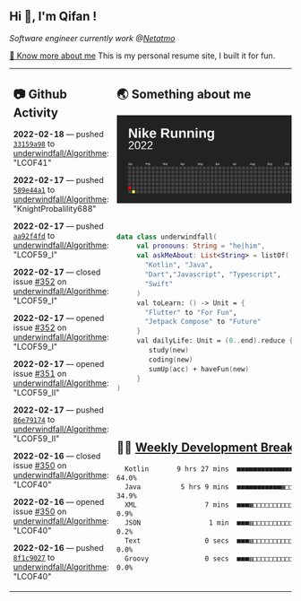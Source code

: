 <h2> Hi 👋, I'm Qifan ! </h2>
<p><em>Software engineer currently work @<a href="https://www.netatmo.com">Netatmo</a>
</em></p><p><a href="https://qifanyang.com/resume" target="_blank"> 🔭 Know more about me</a> This is my personal resume site, I built it for fun.</p>
<table><tr><td valign="top" rowspan="2">

 ## 📷 Github Activity
 <!-- githubActivity starts -->
  **2022-02-18** — pushed [`33159a98`](https://github.com/underwindfall/Algorithme/commit/33159a98d57db23009a4881502717d23db0490a3) to [underwindfall/Algorithme](https://api.github.com/repos/underwindfall/Algorithme): "LCOF41"

  **2022-02-17** — pushed [`589e44a1`](https://github.com/underwindfall/Algorithme/commit/589e44a1310a597e970f21ebc36d71aeaa085ff7) to [underwindfall/Algorithme](https://api.github.com/repos/underwindfall/Algorithme): "KnightProbalility688"

  **2022-02-17** — pushed [`aa92f4fd`](https://github.com/underwindfall/Algorithme/commit/aa92f4fdd9e5aab75ffb3d7f2bdc730bdd97190a) to [underwindfall/Algorithme](https://api.github.com/repos/underwindfall/Algorithme): "LCOF59_I"

  **2022-02-17** — closed issue [#352](https://api.github.com/repos/underwindfall/Algorithme/issues/352) on [underwindfall/Algorithme](https://api.github.com/repos/underwindfall/Algorithme): "LCOF59_I"

  **2022-02-17** — opened issue [#352](https://api.github.com/repos/underwindfall/Algorithme/issues/352) on [underwindfall/Algorithme](https://api.github.com/repos/underwindfall/Algorithme): "LCOF59_I"

  **2022-02-17** — opened issue [#351](https://api.github.com/repos/underwindfall/Algorithme/issues/351) on [underwindfall/Algorithme](https://api.github.com/repos/underwindfall/Algorithme): "LCOF59_II"

  **2022-02-17** — pushed [`86e79174`](https://github.com/underwindfall/Algorithme/commit/86e79174c0d704f7f529e126441c6298cf6e1df2) to [underwindfall/Algorithme](https://api.github.com/repos/underwindfall/Algorithme): "LCOF59_II"

  **2022-02-16** — closed issue [#350](https://api.github.com/repos/underwindfall/Algorithme/issues/350) on [underwindfall/Algorithme](https://api.github.com/repos/underwindfall/Algorithme): "LCOF40"

  **2022-02-16** — opened issue [#350](https://api.github.com/repos/underwindfall/Algorithme/issues/350) on [underwindfall/Algorithme](https://api.github.com/repos/underwindfall/Algorithme): "LCOF40"

  **2022-02-16** — pushed [`8f1c9027`](https://github.com/underwindfall/Algorithme/commit/8f1c90271d2791b1eb498a8c2c7c2f36b2cec101) to [underwindfall/Algorithme](https://api.github.com/repos/underwindfall/Algorithme): "LCOF40"
 <!-- githubActivity ends -->
 </td><td valign="top">

 ## 🌏 Something about me
 <!-- profile starts -->
 <a href="https://github.com/underwindfall" width="100%">
   <img src="https://github.com/underwindfall/GitHubPoster/blob/main/examples/nike.svg"/>
 </a>
 <br/>
 <br/>
 <br/>

 ```kotlin
 data class underwindfall(
      val pronouns: String = "he|him",
      val askMeAbout: List<String> = listOf(
        "Kotlin", "Java",
        "Dart","Javascript", "Typescript",
        "Swift"
      )
      val toLearn: () -> Unit = {
        "Flutter" to "For Fun",
        "Jetpack Compose" to "Future"
      }
      val dailyLife: Unit = (0..end).reduce { acc, new ->
         study(new)
         coding(new)
         sumUp(acc) + haveFun(new)
      }
 )
 ```
 <!-- profile ends -->
 </td></tr><tr><td valign="top">

 ## 🏊‍♂️ <a href="https://gist.github.com/underwindfall/377ee88ba1fabd1e93516e48ca9c61eb" target="_blank">Weekly Development Breakdown</a>
  <!-- codeTime starts -->
  ```text
    Kotlin       9 hrs 27 mins  ■■■■■■■■■■■■■■■■■■▦□□□□□  64.0%
    Java          5 hrs 9 mins  ■■■■■■■■■■■▦□□□□□□□□□□□□  34.9%
    XML                 7 mins  ■■■▦□□□□□□□□□□□□□□□□□□□□   0.9%
    JSON                 1 min  ■■■▥□□□□□□□□□□□□□□□□□□□□   0.2%
    Text                0 secs  ■■■▥□□□□□□□□□□□□□□□□□□□□   0.0%
    Groovy              0 secs  ■■■▥□□□□□□□□□□□□□□□□□□□□   0.0%
  ```
  <!-- codeTime starts -->
  </td></tr></table>